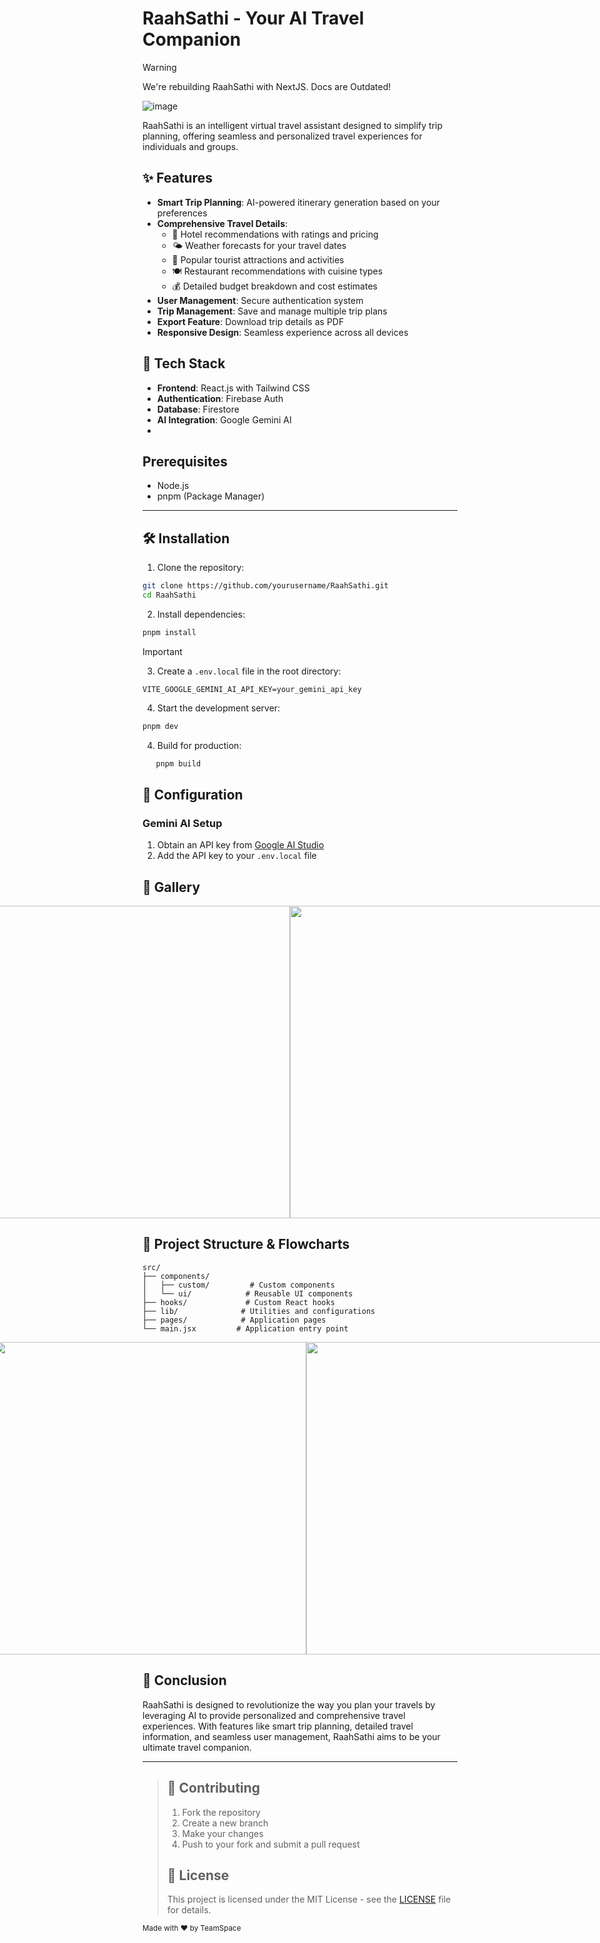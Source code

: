 # RaahSathi - Your AI Travel Companion  

> [!WARNING]
> We're rebuilding RaahSathi with NextJS. Docs are Outdated!

![image](https://github.com/user-attachments/assets/35640527-516d-4791-9a85-0f50feb9a467)

RaahSathi is an intelligent virtual travel assistant designed to simplify trip planning, offering seamless and personalized travel experiences for individuals and groups.  

## ✨ Features

- **Smart Trip Planning**: AI-powered itinerary generation based on your preferences
- **Comprehensive Travel Details**:
  - 🏨 Hotel recommendations with ratings and pricing
  - 🌤️ Weather forecasts for your travel dates
  - 🎯 Popular tourist attractions and activities
  - 🍽️ Restaurant recommendations with cuisine types
  - 💰 Detailed budget breakdown and cost estimates
- **User Management**: Secure authentication system
- **Trip Management**: Save and manage multiple trip plans
- **Export Feature**: Download trip details as PDF
- **Responsive Design**: Seamless experience across all devices

## 🚀 Tech Stack

- **Frontend**: React.js with Tailwind CSS
- **Authentication**: Firebase Auth
- **Database**: Firestore
- **AI Integration**: Google Gemini AI
- 
## **Prerequisites**  

- Node.js 
- pnpm (Package Manager)  

---
## 🛠️ Installation

1. Clone the repository:
```bash
git clone https://github.com/yourusername/RaahSathi.git
cd RaahSathi
```

2. Install dependencies:
```bash
pnpm install
```
> [!IMPORTANT]
> 3. Create a `.env.local` file in the root directory: 
```env
VITE_GOOGLE_GEMINI_AI_API_KEY=your_gemini_api_key
```

4. Start the development server:
```bash
pnpm dev
```

4. Build for production:
```bash
   pnpm build
```

## 🔧 Configuration

### Gemini AI Setup

1. Obtain an API key from [Google AI Studio](aistudio.google.com)
2. Add the API key to your `.env.local` file

## 📸 Gallery  
<div style="display:flex; align-items:center; justify-content:center">
  <img src="https://github.com/user-attachments/assets/70daf993-226d-4582-85e4-9949d9b0fd6d"></img>
  <img width=500 height=500 src="https://github.com/user-attachments/assets/b9b1888f-ee9c-4170-ab17-8ebe10eeff0c"></img>
  <img width=500 height=500 src="https://github.com/user-attachments/assets/7812e542-c404-44a4-b016-6071eaa3e335"></img>
  <img src="https://github.com/user-attachments/assets/b6176013-eda0-471e-8831-08b6d1be59b3"></img>
  <img src="https://github.com/user-attachments/assets/27906df6-2d42-4e59-a3e8-0b4f3a219f1b"></img>
  <img src="https://github.com/user-attachments/assets/ee705541-5035-41d9-a47a-b84af83a9de9"></img>
</div>


## 📁 Project Structure & Flowcharts

```
src/
├── components/
│   ├── custom/         # Custom components
│   └── ui/            # Reusable UI components
├── hooks/             # Custom React hooks
├── lib/              # Utilities and configurations
├── pages/            # Application pages
└── main.jsx         # Application entry point
```

<div style="display:flex; align-items:center; justify-content:center">
  <img width=100% height=auto src="https://github.com/user-attachments/assets/9198c7dd-6479-40a6-b94d-67a756b0c2f8"></img>
  <img width=500 height=500 src="https://github.com/user-attachments/assets/3165651d-75ae-453b-9a2f-4031c009ab2d"></img>
  <img width=500 height=500 src="https://github.com/user-attachments/assets/1ccfa723-ce48-41be-a648-1d1e5f8658c6"></img>
</div>


## 🌟 Conclusion

RaahSathi is designed to revolutionize the way you plan your travels by leveraging AI to provide personalized and comprehensive travel experiences. With features like smart trip planning, detailed travel information, and seamless user management, RaahSathi aims to be your ultimate travel companion.
___

> ## 🤝 Contributing
> 1. Fork the repository
> 2. Create a new branch    
> 3. Make your changes
> 4. Push to your fork and submit a pull request
> ## 📄 License
> This project is licensed under the MIT License - see the [LICENSE](LICENSE) file for details.

<sub>Made with ♥️ by TeamSpace</sub>
